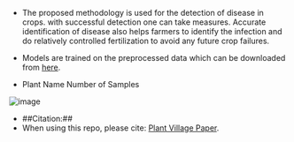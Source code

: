 * The proposed methodology is used for the detection of disease in crops. with successful detection one can take measures. Accurate identification of disease also helps farmers to identify the infection and do relatively controlled fertilization to avoid any future crop failures.

* Models are trained on the preprocessed data which can be downloaded from [here](https://www.kaggle.com/datasets/emmarex/plantdisease).
* Plant Name	Number of Samples





![image](https://user-images.githubusercontent.com/48135949/163217914-83bb4c99-612f-4592-9368-7846b8adff9c.png)

* ##Citation:##
* When using this repo, please cite: [Plant Village Paper](https://arxiv.org/abs/1511.08060).
